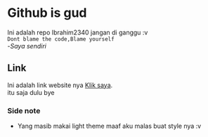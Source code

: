 # Github is gud
Ini adalah repo Ibrahim2340 jangan di ganggu :v<br/>
`Dont blame the code,Blame yourself`
<br/>
-*Saya sendiri*
<br/>
## Link
Ini adalah link website nya [Klik saya](https://mnyamnya.github.io/Test/).<br/>
itu saja dulu bye<br/>
### Side note<br/>
<ul>
<li>Yang masib makai light theme maaf aku malas buat style nya :v</li>
</ul>
